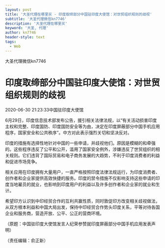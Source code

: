 ```yaml
---
layout: post
title: '大圣代理在哪里买 - 印度取缔部分中国驻印度大使馆：对世贸组织规则的歧视'
subtitle: '大圣代理微信kn7746'
description: '大圣代理在哪里买'
keyword: '大圣, 代理'
author: kn7746
header-style: text
tags:
  - Web
---
```

大圣代理微信kn7746

# 印度取缔部分中国驻印度大使馆：对世贸组织规则的歧视

2020-06-30 21:23:33中国驻印度大使馆

6月29日，印度信息技术部发布公告，援引相关法律法规，以“有关活动损害印度主权和完整、印度国防、印度国防安全等为由，决定在印度屏蔽部分中国手机应用程序，国家安全和公共秩序”。中方对此表示强烈关切和坚决反对。

印度的措施有选择性地针对中国的一些申请，并歧视他们。原因是模糊的和牵强的。这些程序违反了公平和公开，滥用了国家安全例外，涉嫌违反了世贸组织的相关规则。它们违背了国际贸易和电子商务发展的大趋势，不利于印度消费者的利益和促进市场竞争。

相关应用在印度拥有大量用户，一直严格按照印度法律法规运行，为印度消费者、创作者和企业家提供高效快捷的服务。印度的禁令措施不仅影响支持这些申请的印度当地雇员的就业，也影响到印度用户的利益以及许多创作者和企业家的就业和生计。

希望印方认识到中印经贸合作的互利共赢性质，同时敦促印方改变相关歧视做法，从双方根本利益和中国大局出发，保持中印经贸合作势头印度关系，平等对待各国企业和服务商，营造开放、公平、公正的营商环境。

（原题：中国驻印度大使馆发言人纪荣参赞就印度屏蔽部分中国手机应用发表声明）

（责任编辑：俞正新）

